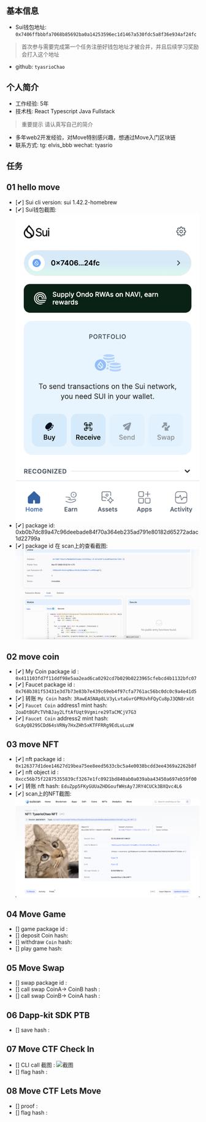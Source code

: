 ## 基本信息
- Sui钱包地址: `0x7406ffbbbfa7068b85692ba0a14253596ec1d1467a530fdc5a8f36e934af24fc`
> 首次参与需要完成第一个任务注册好钱包地址才被合并，并且后续学习奖励会打入这个地址
- github: `tyasrioChao`

## 个人简介
- 工作经验: 5年
- 技术栈: React Typescript Java Fullstack
> 重要提示 请认真写自己的简介
- 多年web2开发经验，对Move特别感兴趣，想通过Move入门区块链
- 联系方式: tg: elvis_bbb wechat: tyasrio

## 任务

##   01 hello move  
- [✔] Sui cli version: sui 1.42.2-homebrew
- [✔] Sui钱包截图: ![Sui钱包截图](./images/task1_wallet.png)
- [✔] package id: 0xb0b7dc89a47c96deebade84f70a364eb235ad791e80182d65272adac1d22799a
- [✔] package id 在 scan上的查看截图:![Scan截图](./images/task1_scan.png)

##   02 move coin
- [✔] My Coin package id : `0x411103fd7f11ddf98e5aa2ead6ca0292cd7b029b0223965cfebcd4b1132bfc07`
- [✔] Faucet package id : `0x768b381f53431e3d7b73e83b7e439c69eb4f97cfa7761ac56bc0dc0c9a4e41d5`
- [✔] 转账 `My Coin` hash: `3RawEA5NAp8LV3yLvtaGvrGPRUvhFQyCu8pJ3QN8rxGt`
- [✔] `Faucet Coin` address1 mint hash: `2oaDtBGPcTVhBJay2LftAfUqt9Vgmire29TaCMCjV7G3`
- [✔] `Faucet Coin` address2 mint hash: `GcAyQ829SCDd64sVRNy7HxZHh5xKTFFRRg9EdLuLuzW`

##   03 move NFT
- [✔] nft package id : `0x126377d1dee14627d19bea75ee8eed5633cbc5a4e0038bcdd3ee4369a2262b8f`
- [✔] nft object id : `0xcc56b75f22875355839cf3267e1fc0921bd840ab0a039aba43450a697eb59f00`
- [✔] 转账 nft  hash: `EduZpp5FKyGUUaZHDGoufWHsAy7JRY4CUCk3BXQvc4L6`
- [✔] scan上的NFT截图:![Scan截图](./images/task3_scan.png) 

##   04 Move Game
- [] game package id :
- [] deposit Coin hash:
- [] withdraw `Coin` hash:
- [] play game hash:

##   05 Move Swap
- [] swap package id :
- [] call swap CoinA-> CoinB  hash :
- [] call swap CoinB-> CoinA  hash :

##   06 Dapp-kit SDK PTB
- [] save hash :

##   07 Move CTF Check In
- [] CLI call 截图 : ![截图](./images/你的图片地址)
- [] flag hash :

##   08 Move CTF Lets Move
- [] proof : 
- [] flag hash :

